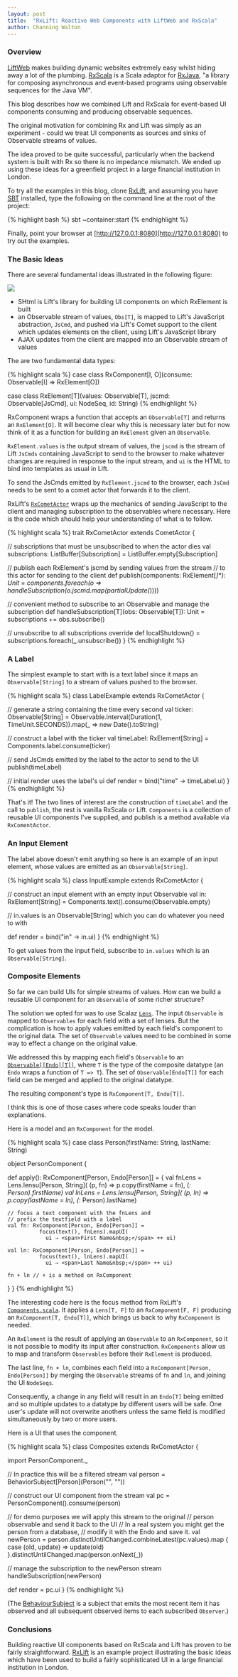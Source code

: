 ```yaml
---
layout: post
title:  "RxLift: Reactive Web Components with LiftWeb and RxScala"
author: Channing Walton
---
```


### Overview

[LiftWeb](http://liftweb.net) makes building dynamic websites extremely easy whilst hiding away a lot of the plumbing. [RxScala](http://reactivex.io/rxscala/) is a Scala adaptor for [RxJava](https://github.com/ReactiveX/RxJava), "a library for composing asynchronous and event-based programs using observable sequences for the Java VM".

This blog describes how we combined Lift and RxScala for event-based UI components consuming and producing observable sequences.

 <!-- break -->

The original motivation for combining Rx and Lift was simply as an experiment - could we treat UI components as sources and sinks of Observable streams of values.

The idea proved to be quite successful, particularly when the backend system is built with Rx so there is no impedance mismatch. We ended up using these ideas for a greenfield project in a large financial institution in London.

To try all the examples in this blog, clone [RxLift](https://github.com/channingwalton/rxlift), and assuming you have [SBT](http://www.scala-sbt.org) installed, type the following on the command line at the root of the project:

{% highlight bash %}
sbt ~container:start
{% endhighlight %}

Finally, point your browser at [http://127.0.0.1:8080](http://127.0.0.1:8080) to try out the examples.

### The Basic Ideas

There are several fundamental ideas illustrated in the following figure:

<img src="/images/blog/2015-03-13-rxlift.jpg">

* SHtml is Lift's library for building UI components on which RxElement is built
* an Observable stream of values, `Obs[T]`, is mapped to Lift's JavaScript abstraction, `JsCmd`, and pushed via Lift's Comet support to the client which updates elements on the client, using Lift's JavaScript library
* AJAX updates from the client are mapped into an Observable stream of values

The are two fundamental data types:

{% highlight scala %}
case class RxComponent[I, O](consume: Observable[I] ⇒ RxElement[O])

case class RxElement[T](values: Observable[T], jscmd: Observable[JsCmd], ui: NodeSeq, id: String)
{% endhighlight %}

RxComponent wraps a function that accepts an `Observable[T]` and returns an `RxElement[O]`. It will become clear why this is necessary later but for now think of it as a function for building an `RxElement` given an `Observable`.

`RxElement.values` is the output stream of values, the `jscmd` is the stream of Lift `JsCmds` containing JavaScript to send to the browser to make whatever changes are required in response to the input stream, and `ui` is the HTML to bind into templates as usual in Lift.

To send the JsCmds emitted by `RxElement.jscmd` to the browser, each `JsCmd` needs to be sent to a comet actor that forwards it to the client.

RxLift's [`RxCometActor`](https://github.com/channingwalton/rxlift/blob/master/core/src/main/scala/com/casualmiracles/rxlift/RxCometActor.scala) wraps up the mechanics of sending JavaScript to the client and managing subscription to the observables where necessary. Here is the code which should help your understanding of what is to follow.

{% highlight scala %}
trait RxCometActor extends CometActor {

  // subscriptions that must be unsubscribed to when the actor dies
  val subscriptions: ListBuffer[Subscription] =
    ListBuffer.empty[Subscription]

  // publish each RxElement's jscmd by sending values from the stream
  // to this actor for sending to the client
  def publish(components: RxElement[_]*): Unit =
  components.foreach(o ⇒
    handleSubscription(o.jscmd.map(partialUpdate(_))))

  // convenient method to subscribe to an Observable and manage the subscription
  def handleSubscription[T](obs: Observable[T]): Unit =
    subscriptions += obs.subscribe()

  // unsubscribe to all subscriptions
  override def localShutdown() =
    subscriptions.foreach(_.unsubscribe())
}
{% endhighlight %}

### A Label

The simplest example to start with is a text label since it maps an `Observable[String]` to a stream of values pushed to the browser.

{% highlight scala %}
class LabelExample extends RxCometActor {

  // generate a string containing the time every second
  val ticker: Observable[String] =
    Observable.interval(Duration(1, TimeUnit.SECONDS)).map(_ ⇒ new Date().toString)

  // construct a label with the ticker
  val timeLabel: RxElement[String] = Components.label.consume(ticker)

  // send JsCmds emitted by the label to the actor to send to the UI
  publish(timeLabel)

  // initial render uses the label's ui
  def render = bind("time" -> timeLabel.ui)
}
{% endhighlight %}

That's it! The two lines of interest are the construction of `timeLabel` and the call to `publish`, the rest is vanilla RxScala or Lift. `Components` is a collection of reusable UI components I've supplied, and publish is a method available via `RxComentActor`.

### An Input Element

The label above doesn't emit anything so here is an example of an input element, whose values are emitted as an `Observable[String]`.

{% highlight scala %}
class InputExample extends RxCometActor {

  // construct an input element with an empty input Observable
  val in: RxElement[String] = Components.text().consume(Observable.empty)

  // in.values is an Observable[String] which you can do whatever you need to with

  def render = bind("in" -> in.ui)
}
{% endhighlight %}

To get values from the input field, subscribe to `in.values` which is an `Observable[String]`.

### Composite Elements

So far we can build UIs for simple streams of values. How can we build a reusable UI component for an `Observable` of some richer structure?

The solution we opted for was to use Scalaz [`Lens`](http://eed3si9n.com/learning-scalaz/Lens.html). The input `Observable` is mapped to `Observables` for each field with a set of lenses. But the complication is how to apply values emitted by each field's component to the original data. The set of `Observable` values need to be combined in some way to effect a change on the original value.

We addressed this by mapping each field's `Observable` to an [`Observable[[Endo][T]]`](https://oss.sonatype.org/service/local/repositories/releases/archive/org/scalaz/scalaz_2.11/7.1.1/scalaz_2.11-7.1.1-javadoc.jar/!/index.html#scalaz.Endo), where `T` is the type of the composite datatype (an `Endo` wraps a function of `T => T`). The set of `Observable[Endo[T]]` for each field can be merged and applied to the original datatype.

The resulting component's type is `RxComponent[T, Endo[T]]`.

I think this is one of those cases where code speaks louder than explanations.

Here is a model and an `RxComponent` for the model.

{% highlight scala %}
case class Person(firstName: String, lastName: String)

object PersonComponent {

  def apply(): RxComponent[Person, Endo[Person]] = {
    val fnLens = Lens.lensu[Person, String](
                   (p, fn) ⇒ p.copy(firstName = fn),
                   (_: Person).firstName)
    val lnLens = Lens.lensu[Person, String](
                   (p, ln) ⇒ p.copy(lastName = ln),
                   (_: Person).lastName)

    // focus a text component with the fnLens and
    // prefix the textfield with a label
    val fn: RxComponent[Person, Endo[Person]] =
              focus(text(), fnLens).mapUI(
	            ui ⇒ <span>First Name&nbsp;</span> ++ ui)

    val ln: RxComponent[Person, Endo[Person]] =
              focus(text(), lnLens).mapUI(
	            ui ⇒ <span>Last Name&nbsp;</span> ++ ui)

    fn + ln // + is a method on RxComponent
  }
}
{% endhighlight %}

The interesting code here is the focus method from RxLift's [`Components.scala`](https://github.com/channingwalton/rxlift/blob/master/core/src/main/scala/com/casualmiracles/rxlift/Components.scala). It applies a `Lens[T, F]` to an `RxComponent[F, F]` producing an `RxComponent[T, Endo[T]]`, which brings us back to why `RxComponent` is needed.

An `RxElement` is the result of applying an `Observable` to an `RxComponent`, so it is not possible to modify its input after construction. `RxComponents` allow us to map and transform `Observables` before their `RxElement` is produced.

The last line, `fn + ln`, combines each field into a `RxComponent[Person, Endo[Person]]` by merging the `Observable` streams of `fn` and `ln`, and joining the UI `NodeSeqs`.

Consequently, a change in any field will result in an `Endo[T]` being emitted and so multiple updates to a datatype by different users will be safe. One user's update will not overwrite anothers unless the same field is modified simultaneously by two or more users.

Here is a UI that uses the component.

{% highlight scala %}
class Composites extends RxCometActor {

  import PersonComponent._

  // In practice this will be a filtered stream
  val person = BehaviorSubject[Person](Person("", ""))

  // construct our UI component from the stream
  val pc = PersonComponent().consume(person)

  // for demo purposes we will apply this stream to the original
  // person observable and send it back to the UI
  // In a real system you might get the person from a database,
  // modify it with the Endo and save it.
  val newPerson = person.distinctUntilChanged.combineLatest(pc.values).map {
    case (old, update) ⇒ update(old)
  }.distinctUntilChanged.map(person.onNext(_))

  // manage the subscription to the newPerson stream
  handleSubscription(newPerson)

  def render = pc.ui
}
{% endhighlight %}

(The [BehaviourSubject](http://reactivex.io/RxJava/javadoc/rx/subjects/BehaviorSubject.html) is a subject that emits the most recent item it has observed and all subsequent observed items to each subscribed `Observer`.)

### Conclusions

Building reactive UI components based on RxScala and Lift has proven to be fairly straightforward. [RxLift](https://github.com/channingwalton/rxlift) is an example
project illustrating the basic ideas which have been used to build a fairly sophisticated UI in a large financial institution in London.
